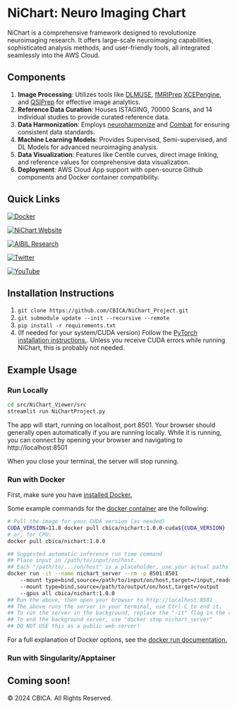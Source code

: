 # NiChart: Neuro Imaging Chart

NiChart is a comprehensive framework designed to revolutionize neuroimaging research. It offers large-scale neuroimaging capabilities, sophisticated analysis methods, and user-friendly tools, all integrated seamlessly into the AWS Cloud.

## Components

1. **Image Processing**: Utilizes tools like [DLMUSE](https://github.com/CBICA/niCHARTPipelines), [fMRIPrep](https://github.com/nipreps/fmriprep) [XCEPengine](https://github.com/PennLINC/xcp_d), and [QSIPrep](https://github.com/PennLINC/qsiprep) for effective image analytics.
2. **Reference Data Curation**: Houses ISTAGING, 70000 Scans, and 14 individual studies to provide curated reference data.
3. **Data Harmonization**: Employs [neuroharmonize](https://github.com/rpomponio/neuroHarmonize) and [Combat](https://github.com/Zheng206/ComBatFam_Pipeline) for ensuring consistent data standards.
4. **Machine Learning Models**: Provides Supervised, Semi-supervised, and DL Models for advanced neuroimaging analysis.
5. **Data Visualization**: Features like Centile curves, direct image linking, and reference values for comprehensive data visualization.
6. **Deployment**: AWS Cloud App support with open-source Github components and Docker container compatibility.

## Quick Links

[![Docker](https://img.shields.io/badge/docker-%230db7ed.svg?style=for-the-badge&logo=docker&logoColor=white)](https://hub.docker.com/u/cbica)

[![NiChart Website](https://img.shields.io/badge/-Website-blue?style=for-the-badge&logo=world&logoColor=white)](https://neuroimagingchart.com/)

[![AIBIL Research](https://img.shields.io/badge/-Research-blue?style=for-the-badge&logo=google-scholar&logoColor=white)](https://aibil.med.upenn.edu/research/)

[![Twitter](https://img.shields.io/twitter/url/https/twitter.com/NiChart_AIBIL.svg?style=social&label=Follow%20%40NiChart_AIBIL)](https://x.com/NiChart_AIBIL)

[![YouTube](https://img.shields.io/badge/YouTube-%23FF0000.svg?style=for-the-badge&logo=YouTube&logoColor=white)](https://www.youtube.com/@NiChart-UPenn)


## Installation Instructions

1. `git clone https://github.com/CBICA/NiChart_Project.git`
2. `git submodule update --init --recursive --remote`
3. `pip install -r requirements.txt`
4. (If needed for your system/CUDA version) Follow the [PyTorch installation instructions.](https://pytorch.org/get-started/locally/). Unless you receive CUDA errors while running NiChart, this is probably not needed.

## Example Usage

### Run Locally
```bash
cd src/NiChart_Viewer/src
streamlit run NiChartProject.py
```

The app will start, running on localhost, port 8501.
Your browser should generally open automatically if you are running locally. 
While it is running, you can connect by opening your browser and navigating to http://localhost:8501

When you close your terminal, the server will stop running.

### Run with Docker

First, make sure you have [installed Docker.](https://docs.docker.com/engine/install/)

Some example commands for the [docker container](https://hub.docker.com/repository/docker/cbica/nichart/general) are the following:


```bash
# Pull the image for your CUDA version (as needed)
CUDA_VERSION=11.8 docker pull cbica/nichart:1.0.0-cuda${CUDA_VERSION}
# or, for CPU:
docker pull cbica/nichart:1.0.0

## Suggested automatic inference run time command 
## Place input in /path/to/input/on/host.
## Each "/path/to/.../on/host" is a placeholder, use your actual paths!
docker run -it --name nichart_server --rm -p 8501:8501
    --mount type=bind,source=/path/to/input/on/host,target=/input,readonly 
    --mount type=bind,source=/path/to/output/on/host,target=/output
    --gpus all cbica/nichart:1.0.0
## Run the above, then open your browser to http://localhost:8501 
## The above runs the server in your terminal, use Ctrl-C to end it.
## To run the server in the background, replace the "-it" flag in the command with "-d".
## To end the background server, use "docker stop nichart_server"
## DO NOT USE this as a public web server!
```

For a full explanation of Docker options, see the [docker run documentation.](https://docs.docker.com/reference/cli/docker/container/run/)

### Run with Singularity/Apptainer
Coming soon!
---

© 2024 CBICA. All Rights Reserved.
